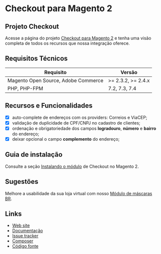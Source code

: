 # Checkout para Magento 2

## Projeto Checkout

Acesse a página do projeto [Checkout para Magento 2](https://eloom.tech/checkout) e tenha uma visão completa de todos os recursos que nossa integração oferece.

## Requisitos Técnicos

| Requisito | Versão |
| ------ | ----------- |
| Magento Open Source, Adobe Commerce | >= 2.3.2, >= 2.4.x |
| PHP, PHP-FPM | 7.2, 7.3, 7.4 |


## Recursos e Funcionalidades

- [x] auto-complete de endereços com os providers: Correios e ViaCEP;
- [x] validação de duplicidade de CPF/CNPJ no cadastro de clientes;
- [x] ordenação e obrigatoriedade dos campos **logradouro**, **número** e **bairro** do endereço;
- [x] deixar opcional o campo **complemento** do endereço;

## Guia de instalação

Consulte a seção [Instalando o módulo](https://docs.eloom.tech/pt/checkout#instalando-o-modulo) de Checkout no Magento 2.

## Sugestões

Melhore a usabilidade da sua loja virtual com nosso [Módulo de máscaras BR](https://github.com/eloom/module-mask-br).

## Links

* [Web site](https://eloom.tech/checkout)
* [Documentação](https://docs.eloom.tech/checkout)
* [Issue tracker](https://github.com/eloom/module-checkout/issues)
* [Composer](https://app.repman.io/organization/eloom-open/package/0e1edd3a-b555-4195-91fa-256ab9f6c73d/details)
* [Código fonte](https://github.com/eloom/module-checkout)